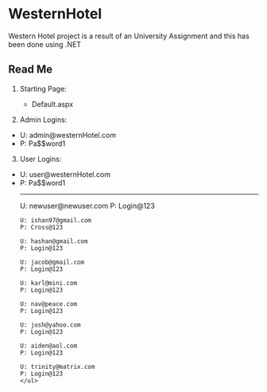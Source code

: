 # WesternHotel
Western Hotel project is a result of an University Assignment and this has been done using .NET


<h2>Read Me</h2>

1. Starting Page:
	- Default.aspx


2. Admin Logins:

<ul>
<li>U: admin@westernHotel.com</li>
<li>P: Pa$$word1</li>
</ul>

3. User Logins:

<ul>
   <li>
    U: user@westernHotel.com</li>
    <li>P: Pa$$word1</li>
    <hr/>
    U: newuser@newuser.com
    P: Login@123
    
    U: ishan97@gmail.com
    P: Cross@123
    
    U: hashan@gmail.com
    P: Login@123
    
    U: jacob@gmail.com
    P: Login@123
    
    U: karl@mini.com
    P: Login@123
    
    U: nav@peace.com
    P: Login@123
    
    U: josh@yahoo.com
    P: Login@123
    
    U: aiden@aol.com
    P: Login@123
    
    U: trinity@matrix.com
    P: Login@123
    </ul>


